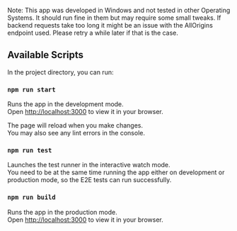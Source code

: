 Note: This app was developed in Windows and not tested in other Operating Systems. It should run fine in them but may require some small tweaks. If backend requests take too long it might be an issue with the AllOrigins endpoint used. Please retry a while later if that is the case.

## Available Scripts

In the project directory, you can run:

### `npm run start`

Runs the app in the development mode.\
Open [http://localhost:3000](http://localhost:3000) to view it in your browser.

The page will reload when you make changes.\
You may also see any lint errors in the console.

### `npm run test`

Launches the test runner in the interactive watch mode.\
You need to be at the same time running the app either on development or production mode, so the E2E tests can run successfully.

### `npm run build`

Runs the app in the production mode.\
Open [http://localhost:3000](http://localhost:3000) to view it in your browser.
